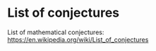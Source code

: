 # List of conjectures

List of mathematical conjectures:
https://en.wikipedia.org/wiki/List_of_conjectures
